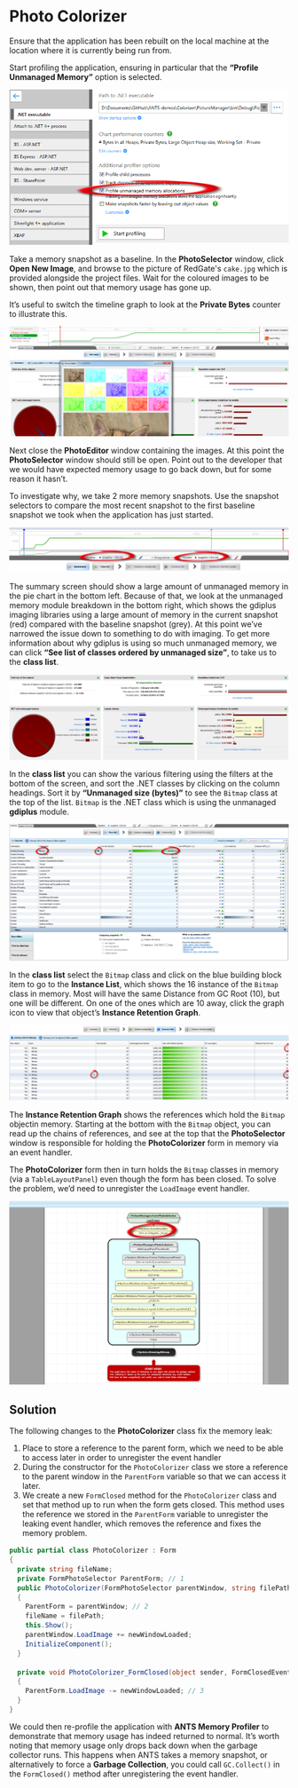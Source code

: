 # Photo Colorizer

Ensure that the application has been rebuilt on the local machine at the location where it is currently being run from.

Start profiling the application, ensuring in particular that the **“Profile Unmanaged Memory”** option is selected.

![](media/67b6a91bb8ded1b886b0578219236c34.png)

Take a memory snapshot as a baseline. In the **PhotoSelector** window, click **Open New Image**, and browse to the picture of RedGate's `cake.jpg` which is provided alongside the project files. Wait for the coloured images to be shown, then point out that memory usage has gone up.

It’s useful to switch the timeline graph to look at the **Private Bytes** counter to illustrate this.

![](media/d6fb71b220e09b9b1853f2d8512b26d1.png)

Next close the **PhotoEditor** window containing the images. At this point the **PhotoSelector** window should still be open. Point out to the developer that we would have expected memory usage to go back down, but for some reason it hasn’t.

To investigate why, we take 2 more memory snapshots. Use the snapshot selectors to compare the most recent snapshot to the first baseline snapshot we took when the application has just started.

![](media/854ba56be247f5a59279a7d93dd7a2f7.png)

The summary screen should show a large amount of unmanaged memory in the pie chart in the bottom left. Because of that, we look at the unmanaged memory module breakdown in the bottom right, which shows the gdiplus imaging libraries using a large amount of memory in the current snapshot (red) compared with the baseline snapshot (grey). At this point we’ve narrowed the issue down to something to do with imaging. To get more information about why gdiplus is using so much unmanaged memory, we can click **“See list of classes ordered by unmanaged size”**, to take us to the **class list**.

![](media/e05dbf755b0f6fb753ce3749e9e0a6d3.png)

In the **class list** you can show the various filtering using the filters at the bottom of the screen, and sort the .NET classes by clicking on the column headings. Sort it by **“Unmanaged size (bytes)”** to see the `Bitmap` class at the top of the list. `Bitmap` is the .NET class which is using the unmanaged **gdiplus** module.

![](media/d8eaf46dfa99968a3e9ae5d510b55a64.png)

In the **class list** select the `Bitmap` class and click on the blue building block item to go to the **Instance List**, which shows the 16 instance of the `Bitmap` class in memory. Most will have the same Distance from GC Root (10), but one will be different. On one of the ones which are 10 away, click the graph icon to view that object’s **Instance Retention Graph**.

![](media/9c4f336426e91d5105f8bb0317a220d3.png)

The **Instance Retention Graph** shows the references which hold the `Bitmap` objectin memory. Starting at the bottom with the `Bitmap` object, you can read up the chains of references, and see at the top that the **PhotoSelector** window is
responsible for holding the **PhotoColorizer** form in memory via an event handler.

The **PhotoColorizer** form then in turn holds the `Bitmap` classes in memory (via a `TableLayoutPanel`) even though the form has been closed. To solve the problem, we’d need to unregister the `LoadImage` event handler.

![](media/418c4fa21c2464d85d9c0ba2d452b650.png)

## Solution
The following changes to the **PhotoColorizer** class fix the memory leak:

1. Place to store a reference to the parent form, which we need to be able to access later in order to unregister the event handler
2. During the constructor for the `PhotoColorizer` class we store a reference to the parent window in the `ParentForm` variable so that we can access it later.
3. We create a new `FormClosed` method for the `PhotoColorizer` class and set that method up to run when the form gets closed. This method uses the reference we stored in the `ParentForm` variable to unregister the leaking event handler, which removes the reference and fixes the memory problem.

```cs
public partial class PhotoColorizer : Form
{
  private string fileName;
  private FormPhotoSelector ParentForm; // 1
  public PhotoColorizer(FormPhotoSelector parentWindow, string filePath)
  {
    ParentForm = parentWindow; // 2
    fileName = filePath;
    this.Show();
    parentWindow.LoadImage += newWindowLoaded;
    InitializeComponent();
  }

  private void PhotoColorizer_FormClosed(object sender, FormClosedEventArgs e)
  {
    ParentForm.LoadImage -= newWindowLoaded; // 3
  }
}
```

We could then re-profile the application with **ANTS Memory Profiler** to demonstrate that memory usage has indeed returned to normal. It’s worth noting that memory usage only drops back down when the garbage collector runs. This happens when ANTS takes a memory snapshot, or alternatively to force a **Garbage Collection**, you could call `GC.Collect()` in the `FormClosed()` method after unregistering the event handler.
